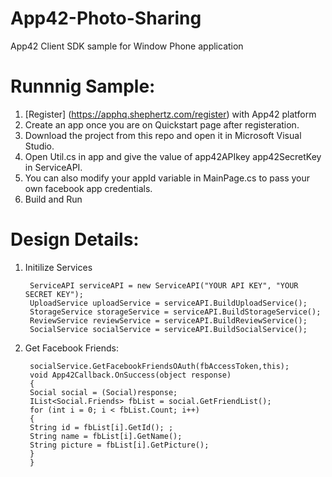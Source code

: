 App42-Photo-Sharing
===================

App42 Client SDK sample for Window Phone application

# Runnnig Sample:

1. [Register] (https://apphq.shephertz.com/register) with App42 platform
2. Create an app once you are on Quickstart page after registeration.
3. Download the project from this repo and open it in Microsoft Visual Studio.
4. Open Util.cs in app and give the value of app42APIkey app42SecretKey in ServiceAPI.
5. You can also modify your appId variable in MainPage.cs to pass your own facebook app credentials.
6. Build and Run 

# Design Details:

1. Initilize Services

        ServiceAPI serviceAPI = new ServiceAPI("YOUR API KEY", "YOUR SECRET KEY");
        UploadService uploadService = serviceAPI.BuildUploadService();
        StorageService storageService = serviceAPI.BuildStorageService();
        ReviewService reviewService = serviceAPI.BuildReviewService();
        SocialService socialService = serviceAPI.BuildSocialService();

2. Get Facebook Friends:

        socialService.GetFacebookFriendsOAuth(fbAccessToken,this);
        void App42Callback.OnSuccess(object response)
        {
        Social social = (Social)response;
        IList<Social.Friends> fbList = social.GetFriendList();
        for (int i = 0; i < fbList.Count; i++)
        {
        String id = fbList[i].GetId(); ;
        String name = fbList[i].GetName();
        String picture = fbList[i].GetPicture();      
        }
        }
        





